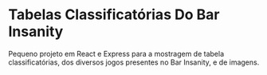 # Tabelas Classificatórias Do Bar Insanity

Pequeno projeto em React e Express para a mostragem de tabela classificatórias, dos diversos jogos presentes no Bar Insanity, e de imagens.
